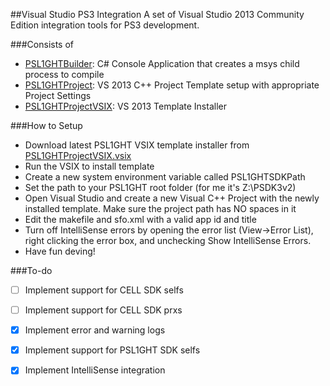 ##Visual Studio PS3 Integration
A set of Visual Studio 2013 Community Edition integration tools for PS3 development.

###Consists of 
* [PSL1GHTBuilder](https://github.com/Dnawrkshp/PS3-VS-Integration/tree/master/PSL1GHTBuilder): C# Console Application that creates a msys child process to compile
* [PSL1GHTProject](https://github.com/Dnawrkshp/PS3-VS-Integration/tree/master/PSL1GHTProject): VS 2013 C++ Project Template setup with appropriate Project Settings
* [PSL1GHTProjectVSIX](https://github.com/Dnawrkshp/PS3-VS-Integration/tree/master/PSL1GHTProjectVSIX): VS 2013 Template Installer

###How to Setup
* Download latest PSL1GHT VSIX template installer from [PSL1GHTProjectVSIX.vsix](https://github.com/Dnawrkshp/PS3-VS-Integration/blob/master/PSL1GHTProjectVSIX/bin/Debug/PSL1GHTProjectVSIX.vsix)
* Run the VSIX to install template
* Create a new system environment variable called PSL1GHTSDKPath
* Set the path to your PSL1GHT root folder (for me it's Z:\PSDK3v2)
* Open Visual Studio and create a new Visual C++ Project with the newly installed template. Make sure the project path has NO spaces in it
* Edit the makefile and sfo.xml with a valid app id and title
* Turn off IntelliSense errors by opening the error list (View->Error List), right clicking the error box, and unchecking Show IntelliSense Errors.
* Have fun deving!

###To-do
- [ ] Implement support for CELL SDK selfs
- [ ] Implement support for CELL SDK prxs
- [X] Implement error and warning logs
- [X] Implement support for PSL1GHT SDK selfs
- [X] Implement IntelliSense integration

